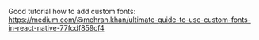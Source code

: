 Good tutorial how to add custom fonts:
https://medium.com/@mehran.khan/ultimate-guide-to-use-custom-fonts-in-react-native-77fcdf859cf4
